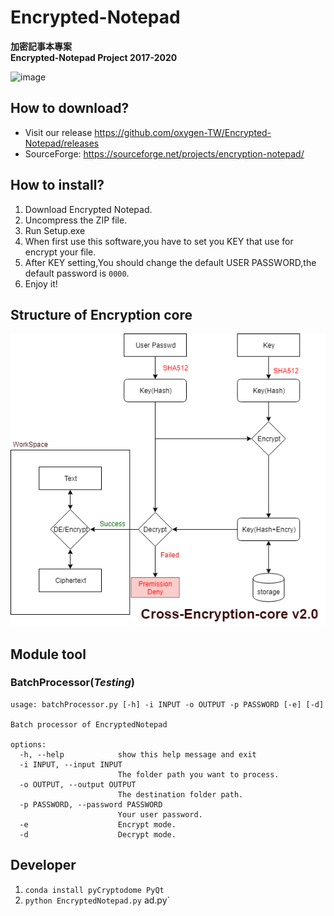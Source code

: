 # Encrypted-Notepad

**加密記事本專案**
<br/>
**Encrypted-Notepad Project 2017-2020**

![image](https://oxygentw.net/files/logo.png)
 
## How to download?
- Visit our release https://github.com/oxygen-TW/Encrypted-Notepad/releases
- SourceForge: https://sourceforge.net/projects/encryption-notepad/

## How to install?
1. Download Encrypted Notepad.
2. Uncompress the ZIP file.
3. Run Setup.exe
4. When first use this software,you have to set you KEY that use for encrypt your file.
5. After KEY setting,You should change the default USER PASSWORD,the default password is ```0000```.
6. Enjoy it!

## Structure of Encryption core
![image](https://github.com/oxygen-TW/Encrypted-Notepad/blob/master/doc/img/Cross-Encryption-core-v2.0.png?raw=true)

## Module tool

### BatchProcessor(*Testing*)
```                                   
usage: batchProcessor.py [-h] -i INPUT -o OUTPUT -p PASSWORD [-e] [-d]

Batch processor of EncryptedNotepad

options:
  -h, --help            show this help message and exit
  -i INPUT, --input INPUT
                        The folder path you want to process.
  -o OUTPUT, --output OUTPUT
                        The destination folder path.
  -p PASSWORD, --password PASSWORD
                        Your user password.
  -e                    Encrypt mode.
  -d                    Decrypt mode.
```
## Developer

1. `conda install pyCryptodome PyQt`
2. `python EncryptedNotepad.py`
ad.py`
